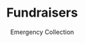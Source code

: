 ---
layout: default
modal-id: 4
title: Fundraisers
subtitle: Emergency Collection
description: "We have carried out a lot of fundraisers in our club to help out varioous organisations and even staes and instituitions during times of need."
frequency: Frequently
thumbnail: Thumbnails/fundraiser.png
img:
eventdate:
link:
sections:
- title: The Banyan
  description: "A total amount of Rs10085 was collected for the Banyan Organisation under the Mental Health Awareness project of our club."
  img: fund-image1.PNG
  alt: No image
  date: 9th November 2020
  link:  https://thebanyan.org/
- title: S.P.A.R.K
  description: "A total amount of Rs40000 was collected for the S.P.A.R.K Organisation in collboration with the ACM exclusive club of our college."
  img: fund-image2.PNG
  alt: No image
  date: 11th August 2020
  link:  http://thespark.xyz/
- title: Cyclone Amphan
  description: "A total amount of Rs11000 was collected for the helping out people affected by cyclone Amphan. The money collected was given to the Quarantined Student Youth Network. The collection was done under the Social Initiatives Project of our club."
  img: fund-image3.PNG
  alt: No image
  date: 27th May 2020
  link: https://www.instagram.com/debojitkumarthakur/
- title: Kerala Floods
  description: "A total amount of Rs281006 was collected for Kerala-Coorg-Nagaland Flood Victims in collaboration with the student council of NITK."
  img: fund-image4.PNG
  alt: No image
  date: 16th August 2020
  link:
- title: Orphanage Collection
  description: "Money is collected annualy from various donation points and given to the orphanage being visited by the club that year."
  img: fund-image5.PNG
  alt: No image
  date: Depends on conditions
  link:
---